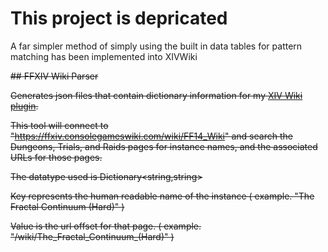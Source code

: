 # This project is depricated

A far simpler method of simply using the built in data tables for pattern matching has been implemented into XIVWiki

~~## FFXIV Wiki Parser~~

~~Generates json files that contain dictionary information for my [XIV Wiki plugin](https://github.com/MidoriKami/XIVWiki).~~

~~This tool will connect to "https://ffxiv.consolegameswiki.com/wiki/FF14_Wiki" and search the Dungeons, Trials, and Raids pages for instance names, and the associated URLs for those pages.~~

~~The datatype used is Dictionary<string,string>~~

~~Key represents the human readable name of the instance ( example. "The Fractal Continuum (Hard)" )~~

~~Value is the url offset for that page. ( example. "/wiki/The_Fractal_Continuum_(Hard)" )~~
